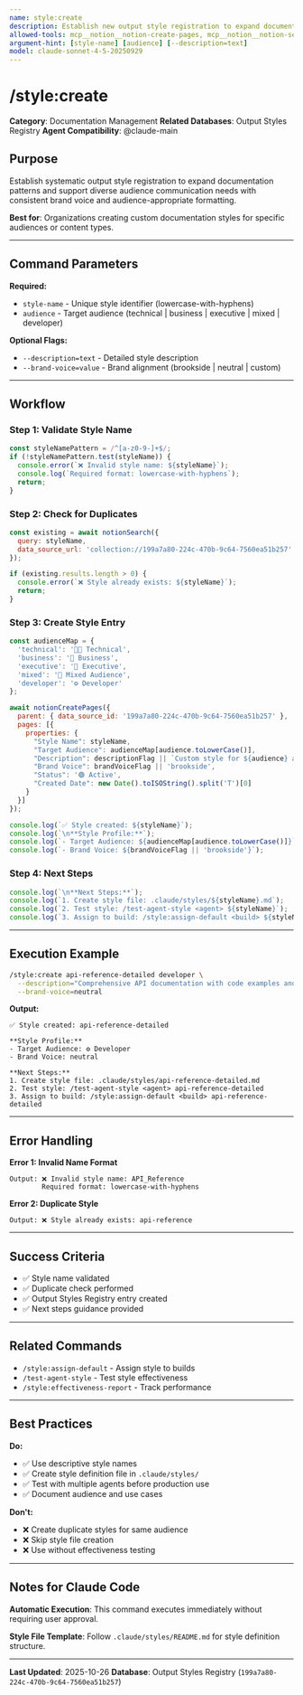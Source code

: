 ```yaml
---
name: style:create
description: Establish new output style registration to expand documentation patterns and support diverse audience communication needs
allowed-tools: mcp__notion__notion-create-pages, mcp__notion__notion-search
argument-hint: [style-name] [audience] [--description=text]
model: claude-sonnet-4-5-20250929
---
```


# /style:create

**Category**: Documentation Management
**Related Databases**: Output Styles Registry
**Agent Compatibility**: @claude-main

## Purpose

Establish systematic output style registration to expand documentation patterns and support diverse audience communication needs with consistent brand voice and audience-appropriate formatting.

**Best for**: Organizations creating custom documentation styles for specific audiences or content types.

---

## Command Parameters

**Required:**
- `style-name` - Unique style identifier (lowercase-with-hyphens)
- `audience` - Target audience (technical | business | executive | mixed | developer)

**Optional Flags:**
- `--description=text` - Detailed style description
- `--brand-voice=value` - Brand alignment (brookside | neutral | custom)

---

## Workflow

### Step 1: Validate Style Name

```javascript
const styleNamePattern = /^[a-z0-9-]+$/;
if (!styleNamePattern.test(styleName)) {
  console.error(`❌ Invalid style name: ${styleName}`);
  console.log(`Required format: lowercase-with-hyphens`);
  return;
}
```

### Step 2: Check for Duplicates

```javascript
const existing = await notionSearch({
  query: styleName,
  data_source_url: 'collection://199a7a80-224c-470b-9c64-7560ea51b257'
});

if (existing.results.length > 0) {
  console.error(`❌ Style already exists: ${styleName}`);
  return;
}
```

### Step 3: Create Style Entry

```javascript
const audienceMap = {
  'technical': '👨‍💻 Technical',
  'business': '💼 Business',
  'executive': '👔 Executive',
  'mixed': '🎯 Mixed Audience',
  'developer': '⚙️ Developer'
};

await notionCreatePages({
  parent: { data_source_id: '199a7a80-224c-470b-9c64-7560ea51b257' },
  pages: [{
    properties: {
      "Style Name": styleName,
      "Target Audience": audienceMap[audience.toLowerCase()],
      "Description": descriptionFlag || `Custom style for ${audience} audience`,
      "Brand Voice": brandVoiceFlag || 'brookside',
      "Status": '🟢 Active',
      "Created Date": new Date().toISOString().split('T')[0]
    }
  }]
});

console.log(`✅ Style created: ${styleName}`);
console.log(`\n**Style Profile:**`);
console.log(`- Target Audience: ${audienceMap[audience.toLowerCase()]}`);
console.log(`- Brand Voice: ${brandVoiceFlag || 'brookside'}`);
```

### Step 4: Next Steps

```javascript
console.log(`\n**Next Steps:**`);
console.log(`1. Create style file: .claude/styles/${styleName}.md`);
console.log(`2. Test style: /test-agent-style <agent> ${styleName}`);
console.log(`3. Assign to build: /style:assign-default <build> ${styleName}`);
```

---

## Execution Example

```bash
/style:create api-reference-detailed developer \
  --description="Comprehensive API documentation with code examples and authentication details" \
  --brand-voice=neutral
```

**Output:**
```
✅ Style created: api-reference-detailed

**Style Profile:**
- Target Audience: ⚙️ Developer
- Brand Voice: neutral

**Next Steps:**
1. Create style file: .claude/styles/api-reference-detailed.md
2. Test style: /test-agent-style <agent> api-reference-detailed
3. Assign to build: /style:assign-default <build> api-reference-detailed
```

---

## Error Handling

**Error 1: Invalid Name Format**
```
Output: ❌ Invalid style name: API_Reference
        Required format: lowercase-with-hyphens
```

**Error 2: Duplicate Style**
```
Output: ❌ Style already exists: api-reference
```

---

## Success Criteria

- ✅ Style name validated
- ✅ Duplicate check performed
- ✅ Output Styles Registry entry created
- ✅ Next steps guidance provided

---

## Related Commands

- `/style:assign-default` - Assign style to builds
- `/test-agent-style` - Test style effectiveness
- `/style:effectiveness-report` - Track performance

---

## Best Practices

**Do:**
- ✅ Use descriptive style names
- ✅ Create style definition file in `.claude/styles/`
- ✅ Test with multiple agents before production use
- ✅ Document audience and use cases

**Don't:**
- ❌ Create duplicate styles for same audience
- ❌ Skip style file creation
- ❌ Use without effectiveness testing

---

## Notes for Claude Code

**Automatic Execution**: This command executes immediately without requiring user approval.

**Style File Template**: Follow `.claude/styles/README.md` for style definition structure.

---

**Last Updated**: 2025-10-26
**Database**: Output Styles Registry (`199a7a80-224c-470b-9c64-7560ea51b257`)
